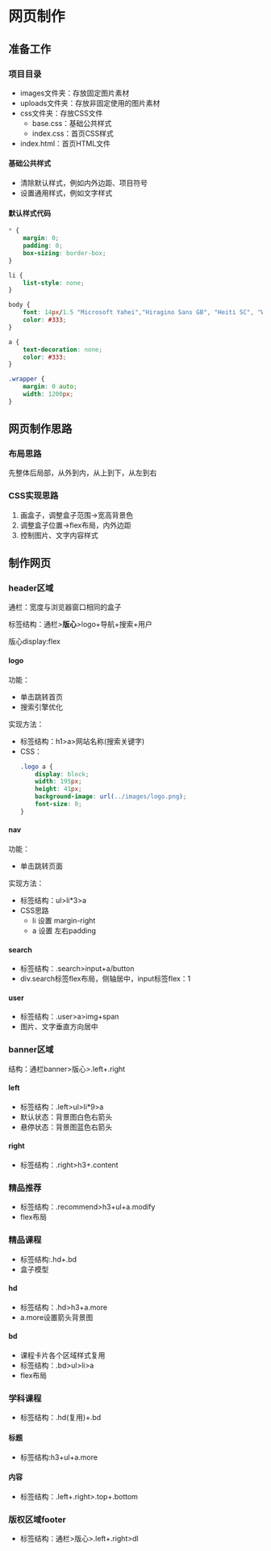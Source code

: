 # 网页制作

## 准备工作

### 项目目录

* images文件夹：存放固定图片素材
* uploads文件夹：存放非固定使用的图片素材
* css文件夹：存放CSS文件
  * base.css：基础公共样式
  * index.css：首页CSS样式
* index.html：首页HTML文件

#### 基础公共样式

* 清除默认样式，例如内外边距、项目符号
* 设置通用样式，例如文字样式

#### 默认样式代码

```css
* {
    margin: 0;
    padding: 0;
    box-sizing: border-box;
}

li {
    list-style: none;
}

body {
    font: 14px/1.5 "Microsoft Yahei","Hiragino Sans GB", "Heiti SC", "WenQuanYi Micro Hei",sans-serif;
    color: #333;
}

a {
    text-decoration: none;
    color: #333;
}

.wrapper {
    margin: 0 auto;
    width: 1200px;
}
```

## 网页制作思路

### 布局思路

先整体后局部，从外到内，从上到下，从左到右

### CSS实现思路

1. 画盒子，调整盒子范围->宽高背景色
2. 调整盒子位置->flex布局，内外边距
3. 控制图片、文字内容样式

## 制作网页

### header区域

通栏：宽度与浏览器窗口相同的盒子

标签结构：通栏>**版心**>logo+导航+搜索+用户

版心display:flex

#### logo

功能：

* 单击跳转首页
* 搜索引擎优化

实现方法：

* 标签结构：h1>a>网站名称(搜索关键字)
* CSS：
  ```css
  .logo a {
      display: block;
      width: 195px;
      height: 41px;
      background-image: url(../images/logo.png);
      font-size: 0;
  }
  ```

#### nav

功能：

* 单击跳转页面

实现方法：

* 标签结构：ul>li*3>a
* CSS思路
  * li 设置 margin-right
  * a 设置 左右padding

#### search

* 标签结构：.search>input+a/button
* div.search标签flex布局，侧轴居中，input标签flex：1

#### user

* 标签结构：.user>a>img+span
* 图片、文字垂直方向居中

### banner区域

结构：通栏banner>版心>.left+.right

#### left

* 标签结构：.left>ul>li*9>a
* 默认状态：背景图白色右箭头
* 悬停状态：背景图蓝色右箭头

#### right

* 标签结构：.right>h3+.content

### 精品推荐

* 标签结构：.recommend>h3+ul+a.modify
* flex布局

### 精品课程

* 标签结构:.hd+.bd
* 盒子模型

#### hd

* 标签结构：.hd>h3+a.more
* a.more设置箭头背景图

#### bd

* 课程卡片各个区域样式复用
* 标签结构：.bd>ul>li>a
* flex布局

### 学科课程

* 标签结构：.hd(复用)+.bd

#### 标题

* 标签结构:h3+ul+a.more

#### 内容

* 标签结构：.left+.right>.top+.bottom

### 版权区域footer

* 标签结构：通栏>版心>.left+.right>dl
